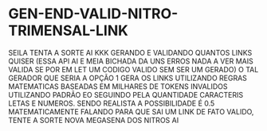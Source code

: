 # GEN-END-VALID-NITRO-TRIMENSAL-LINK


SEILA TENTA A SORTE AI KKK GERANDO E VALIDANDO QUANTOS LINKS QUISER 
(ESSA API AI E MEIA BICHADA DA UNS ERROS NADA A VER MAIS VALIDA SE POR EM LET UM CODIGO VALIDO SEM SER UM GERADO)
O TAL GERADOR QUE SERIA A OPÇÃO 1 GERA OS LINKS UTILIZANDO REGRAS MATEMATICAS BASEADAS EM MILHARES DE TOKENS INVALIDOS 
UTILIZANDO PADRÃO EO SEGUINDO PELA QUANTIDADE CARACTERIS LETAS E NUMEROS.
SENDO REALISTA A POSSIBILIDADE É 0.5 MATEMATICAMENTE FALANDO PARA QUE SAI UM LINK DE FATO VALIDO, TENTE A SORTE NOVA MEGASENA DOS NITROS AI
